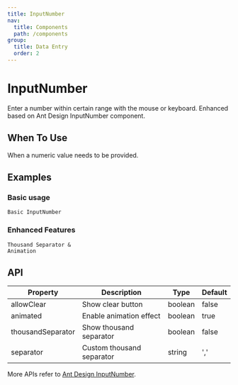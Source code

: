 ```yaml
---
title: InputNumber
nav:
  title: Components
  path: /components
group:
  title: Data Entry
  order: 2
---
```


# InputNumber

Enter a number within certain range with the mouse or keyboard. Enhanced based on Ant Design InputNumber component.

## When To Use

When a numeric value needs to be provided.

## Examples

### Basic usage

<code src="./demos/basic.tsx">Basic InputNumber</code>

### Enhanced Features

<code src="./demos/enhanced.tsx">Thousand Separator & Animation</code>

## API

| Property | Description | Type | Default |
| --- | --- | --- | --- |
| allowClear | Show clear button | boolean | false |
| animated | Enable animation effect | boolean | true |
| thousandSeparator | Show thousand separator | boolean | false |
| separator | Custom thousand separator | string | ',' |

More APIs refer to [Ant Design InputNumber](https://ant.design/components/input-number#api).